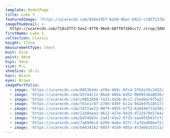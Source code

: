 ```yaml
---
template: ModelPage
title: Luke S
featuredImage: 'https://ucarecdn.com/81be195f-6a50-4bac-b922-c195f1376a39/'
imageThumbnail: >-
  https://ucarecdn.com/718cd7f3-5ee2-4ff8-96e8-b07f07166cc7/-/crop/1069x1057/14,71/-/preview/
firstName: Luke S
collection: Classic
height: 172cm
measurementType: chest
bust: 91cm
waist: 84cm
hips: 94cm
size: M-L
shoeSize: 10-11
hair: Black
eyes: Brown
imagePortfolio:
  - image: 'https://ucarecdn.com/8853b4dc-af0a-4b5c-8fc4-3fb2e35c2422/'
  - image: 'https://ucarecdn.com/d57a4c12-86ad-489a-bd52-0609516a8b56/'
  - image: 'https://ucarecdn.com/c08b2858-7a33-4a36-8cc2-25ed6ec9f5a2/'
  - image: 'https://ucarecdn.com/f61e1c07-2789-439f-bc2a-941b97b18517/'
  - image: 'https://ucarecdn.com/1072ae21-0079-4955-b7f2-628446f15d30/'
  - image: 'https://ucarecdn.com/12ddeaa1-d612-427e-9429-d712579d17e4/'
  - image: 'https://ucarecdn.com/bd74b03c-2a43-41e2-9725-aaa955b61fcf/'
  - image: 'https://ucarecdn.com/7a694bc4-b20b-4a6a-817c-fa7dad60eef2/'
  - image: 'https://ucarecdn.com/be634162-085f-4530-985a-4f3ebb153111/'
---
```


